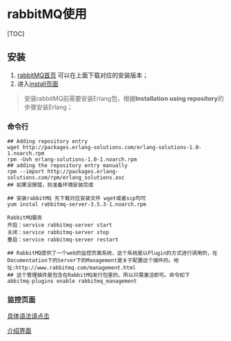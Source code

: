 # rabbitMQ使用
[TOC]

## 安装
1. [rabbitMQ首页](http://www.rabbitmq.com/) 可以在上面下载对应的安装版本；
2. 进入[install页面](http://www.rabbitmq.com/install-rpm.html)  
>安装rabbitMQ前需要安装Erlang包，根据**Installation using repository**的步骤安装Erlang；

### 命令行
``` linux
## Adding repository entry
wget http://packages.erlang-solutions.com/erlang-solutions-1.0-1.noarch.rpm
rpm -Uvh erlang-solutions-1.0-1.noarch.rpm  
## adding the repository entry manually
rpm --import http://packages.erlang-solutions.com/rpm/erlang_solutions.asc
## 如果没报错，则准备环境安装完成

## 安装rabbitMQ 先下载对应安装文件 wget或者scp均可
yum instal rabbitmq-server-3.5.3-1.noarch.rpm

RabbitMQ服务
开启：service rabbitmq-server start
关闭：service rabbitmq-server stop
重启：service rabbitmq-server restart

## RabbitMQ提供了一个web的监控页面系统，这个系统是以Plugin的方式进行调用的，在Documentation下的Server下的Management是关于配置这个插件的。地址:http://www.rabbitmq.com/management.html
## 这个管理插件是包含在RabbitMQ发行包里的，所以只需激活即可。命令如下
abbitmq-plugins enable rabbitmq_management
```
### 监控页面
[具体语法请点击](http://www.rabbitmq.com/man/rabbitmqctl.1.man.html)

[介绍界面](http://www.rabbitmq.com/management.html)


